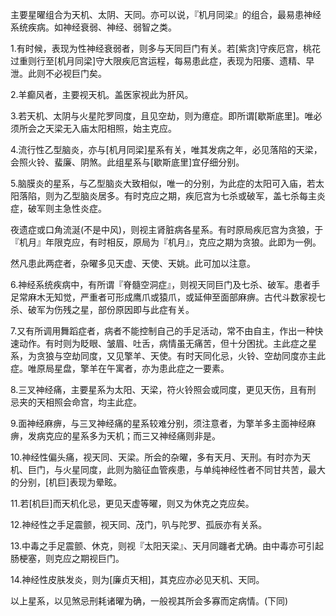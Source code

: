 主要星曜组合为天机、太阴、天同。亦可以说，『机月同梁』的组合，最易患神经系统疾病。如神经衰弱、神经、弱智之类。

1.有时候，表现为性神经衰弱者，则多与天同巨门有关。若[紫贪]守疾厄宫，桃花过重则行至[机月同梁]守大限疾厄宫运程，每易患此症，表现为阳痿、遗精、早泄。此则不必视巨门矣。

2.羊癫风者，主要视天机。盖医家视此为肝风。

3.若天机、太阴与火星陀罗同度，且见空劫，则为癔症。即所谓[歇斯底里]。唯必须所会之天梁无入庙太阳相照，始主克应。

4.流行性乙型脑炎，亦与[机月同梁]星系有关，唯其发病之年，必见落陷的天梁，会照火铃、蜚廉、阴煞。此组星系与[歇斯底里]宜仔细分别。

5.脑膜炎的星系，与乙型脑炎大致相似，唯一的分别，为此症的太阳可入庙，若太阳落陷，则为乙型脑炎居多。有时克应之期，疾厄宫为七杀或破军，盖七杀每主炎症，破军则主急性炎症。

夜遗症或口角流涎(不是中风)，则视主肾脏病各星系。有时原局疾厄宫为贪狼，于『机月』年限克应，有时相反，原局为『机月』，克应之期为贪狼。此即为一例。

然凡患此两症者，杂曜多见天虚、天使、天姚。此可加以注意。

6.神经系统疾病中，有所谓『脊髓空洞症』，则视天同巨门及七杀、破军。患者手足常麻木无知觉，严重者可形成鹰爪或猿爪，或延伸至面部麻痹。古代斗数家视七杀、破军为伤残之星，部份原因即与此症有关。

7.又有所调用舞蹈症者，病者不能控制自己的手足活动，常不由自主，作出一种快速动作。有时则为眨眼、皱眉、吐舌，病情虽无痛苦，但十分困扰。主此症之星系，为贪狼与空劫同度，又见擎羊、天使。有时天同化忌，火铃、空劫同度亦主此症。唯原局星盘，擎羊在午寓者，亦为患此症之一要素。

8.三叉神经痛，主要星系为太阳、天梁，符火铃照会或同度，更见天伤，且有刑
忌夹的天相照会命宫，均主此症。

9.面神经麻痹，与三叉神经痛的星系较难分别，须注意者，为擎羊多主面神经麻痹，发病克应的星系多为天机；而三又神经痛则非是。

10.神经性偏头痛，视天同、天梁。所会的杂曜，多有天月、天刑。有时亦为天机、巨门，与火星同度，此则为脑征血管疾患，与单纯神经性者不同甘共苦，最大的分别，[机巨]表现为晕眩。

11.若[机巨]而天机化忌，更见天虚等曜，则又为休克之克应矣。

12.神经性之手足震颤，视天同、茂门，叭与陀罗、孤辰亦有关系。

13.中毒之手足震颤、休克，则视『太阳天梁』、天月同躔者尤确。由中毒亦可引起肠梗塞，则克应之期视巨门。

14.神经性皮肤发炎，则为[廉贞天相]，其克应亦必见天机、天同。

以上星系，以见煞忌刑耗诸曜为确，一般视其所会多寡而定病情。(下同)
